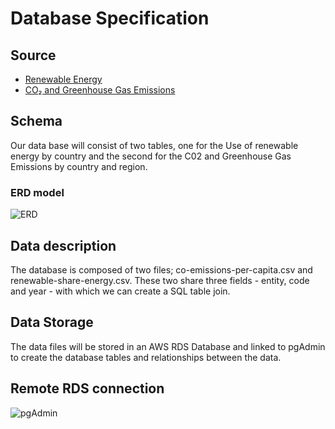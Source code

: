# Database Specification

## Source
* [Renewable Energy](https://ourworldindata.org/renewable-energy)
* [CO₂ and Greenhouse Gas Emissions](https://ourworldindata.org/co2-and-other-greenhouse-gas-emissions)

## Schema
Our data base will consist of two tables, one for the Use of renewable energy by country and the second for the C02 and Greenhouse Gas Emissions by country and region.

### ERD model

![ERD](https://github.com/Ricardolpz99/Turn-Green/blob/main/Database/DB_ERD.PNG)


## Data description
The database is composed of two files; co-emissions-per-capita.csv and renewable-share-energy.csv. These two share three fields - entity, code and year - with which we can create a SQL table join.

## Data Storage
The data files will be stored in an AWS RDS Database and linked to pgAdmin to create the database tables and relationships between the data.

## Remote RDS connection
![pgAdmin](https://github.com/Ricardolpz99/Turn-Green/blob/main/Database/pgAdmin_connection.PNG)
